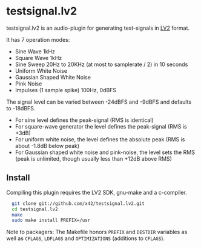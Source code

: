 testsignal.lv2
==============

testsignal.lv2 is an audio-plugin for generating test-signals
in [LV2](http://lv2plug.in) format.

It has 7 operation modes:
*   Sine Wave 1kHz
*   Square Wave 1kHz
*   Sine Sweep 20Hz to 20KHz (at most to samplerate / 2) in 10 seconds
*   Uniform White Noise
*   Gaussian Shaped White Noise
*   Pink Noise
*   Impulses (1 sample spike) 100Hz, 0dBFS


The signal level can be varied between -24dBFS and -9dBFS and defaults to -18dBFS.
*   For sine level defines the peak-signal (RMS is identical)
*   For square-wave generator the level defines the peak-signal (RMS is +3dB)
*   For uniform white noise, the level defines the absolute peak (RMS is about -1.8dB below peak)
*   For Gaussian shaped white noise and pink-noise, the level sets the RMS (peak is unlimited, though usually less than +12dB above RMS)

Install
-------

Compiling this plugin requires the LV2 SDK, gnu-make and a c-compiler.

```bash
  git clone git://github.com/x42/testsignal.lv2.git
  cd testsignal.lv2
  make
  sudo make install PREFIX=/usr
```

Note to packagers: The Makefile honors `PREFIX` and `DESTDIR` variables as well
as `CFLAGS`, `LDFLAGS` and `OPTIMIZATIONS` (additions to `CFLAGS`).
